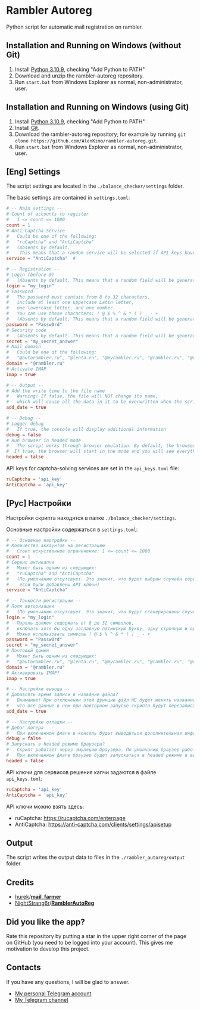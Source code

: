 # Rambler Autoreg
Python script for automatic mail registration on rambler.

## Installation and Running on Windows (without Git)
1. Install [Python 3.10.9](https://www.python.org/downloads/windows/), checking "Add Python to PATH"
2. Download and unzip the rambler-autoreg repository.
3. Run `start.bat` from Windows Explorer as normal, non-administrator, user.

## Installation and Running on Windows (using Git)
1. Install [Python 3.10.9](https://www.python.org/downloads/windows/), checking "Add Python to PATH"
2. Install [Git](https://git-scm.com/download/win).
3. Download the rambler-autoreg repository, for example by running `git clone https://github.com/AlenKimo/rambler-autoreg.git`.
4. Run `start.bat` from Windows Explorer as normal, non-administrator, user.

## [Eng] Settings
The script settings are located in the `./balance_checker/settings` folder.

The basic settings are contained in `settings.toml`:

```toml
# -- Main settings --
# Count of accounts to register
#   1 <= count <= 1000
count = 1
# Anti-Captcha Service
#   Could be one of the following:
#   "ruCaptcha" and "AntiCaptcha"
#   (Absents by default. 
#    This means that a random service will be selected if API keys have been added)
service = "AntiCaptcha"  # 

# -- Registration --
# Login (before @)
#   (Absents by default. This means that a random field will be generated for each account)
login = "my_login"
# Password
#   The password must contain from 8 to 32 characters, 
#   include at least one uppercase Latin letter, 
#   one lowercase letter, and one number.
#   You can use these characters: ! @ $ % ^ & * ( ) _ - +
#   (Absents by default. This means that a random field will be generated for each account)
password = "Passw0rd"
# Security code
#   (Absents by default. This means that a random field will be generated for each account)
secret = "my_secret_answer"
# Mail domain
#   Could be one of the following:
#   "@autorambler.ru", "@lenta.ru", "@myrambler.ru", "@rambler.ru", "@rambler.ua", "@ro.ru"
domain = "@rambler.ru"
# Activate IMAP
imap = true

# -- Output --
# Add the write time to the file name
#   Warning! If false, the file will NOT change its name, 
#   which will cause all the data in it to be overwritten when the script is run again!
add_date = true

# -- Debug --
# Logger debug
#   If true, the console will display additional information
debug = false
# Run browser in headed mode
#   The script works through browser emulation. By default, the browser runs in the background (headless mode).
#  If true, the browser will start in the mode and you will see everything the script does.
headed = talse
```

API keys for captcha-solving services are set in the `api_keys.toml` file:

```toml
ruCaptcha = 'api_key'
AntiCaptcha = 'api_key'
```

## [Рус] Настройки
Настройки скрипта находятся в папке `./balance_checker/settings`.

Основные настройки содержаться в `settings.toml`:

```toml
# -- Основные настройки --
# Количество аккаунтов на регистрацию
#   Стоит искуственное ограничение: 1 <= count <= 1000
count = 1
# Сервис антикапчи
#   Может быть одним из следующих:
#   "ruCaptcha" and "AntiCaptcha"
#   (По умолчанию отсутсвует. Это значит, что будет выбран случайн сервис, 
#    если были добавлены API ключи)
service = "AntiCaptcha"

# -- Тонкости регистрации --
# Поля авторизации
#   (По умолчанию отсутсвует. Это значит, что будут сгенерированы случайные поля для каждого аккаунта)
login = "my_login"
#   Пароль должен содержать от 8 до 32 символов, 
#   включать хотя бы одну заглавную латинскую букву, одну строчную и одну цифру.
#   Можно использовать символы ! @ $ % ^ & * ( ) _ - +
password = "Passw0rd"
secret = "my_secret_answer"
# Почтовый домен
#   Может быть одним из следующих:
#   "@autorambler.ru", "@lenta.ru", "@myrambler.ru", "@rambler.ru", "@rambler.ua", "@ro.ru"
domain = "@rambler.ru"
# Активировать IMAP?
imap = true

# -- Настройки вывода --
# Добавлять время записи в название файла?
#   Внимание! При отключении этой функции файл НЕ будет менять название, что приведет к тому,
#   что все данные в нем при повторном запуске скрипта будут перезаписаны!
add_date = true

# -- Настройки отладки --
# Дебаг логера
#   При включенном флаге в консоль будет выводиться дополнительная информация
debug = false
# Запускать в headed режиме браузера?
#   Скрипт работает через эмуляцию браузера. По умолчанию браузер работает в фоне (headless режим).
#   При включенном флаге браузер будет запускаться в headed режиме и вы будете видеть все, что делает скрипт.
headed = false
```

API ключи для сервисов решения капчи задаются в файле `api_keys.toml`:

```toml
ruCaptcha = 'api_key'
AntiCaptcha = 'api_key'
```

API ключи можно взять здесь:
- ruCaptcha: https://rucaptcha.com/enterpage
- AntiCaptcha: https://anti-captcha.com/clients/settings/apisetup

## Output
The script writes the output data to files in the `./rambler_autoreg/output` folder.

## Credits
- [hurek](https://github.com/hurek)/**[mail_farmer](https://github.com/hurek/mail_farmer)**
- [NightStrang6r](https://github.com/NightStrang6r)/**[RamblerAutoReg](https://github.com/NightStrang6r/RamblerAutoReg)**

## Did you like the app?
Rate this repository by putting a star in the upper right corner of the page on GitHub (you need to be logged into 
your account). This gives me motivation to develop this project.

## Contacts
If you have any questions, I will be glad to answer.
- [My personal Telegram account](https://t.me/AlenKimov)
- [My Telegram сhannel](https://t.me/Cum_Insider)